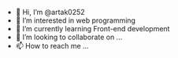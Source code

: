 - 👋 Hi, I’m @artak0252
- 👀 I’m interested in web programming
- 🌱 I’m currently learning Front-end development
- 💞️ I’m looking to collaborate on ...
- 📫 How to reach me ...

<!---
artak0252/artak0252 is a ✨ special ✨ repository because its `README.md` (this file) appears on your GitHub profile.
You can click the Preview link to take a look at your changes.
--->
